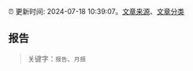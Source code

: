 :alarm_clock: 更新时间: 2024-07-18 10:39:07。[文章来源](/README.md)、[文章分类](/TAGS.md)

## 报告


> 关键字：`报告`、`月报`



